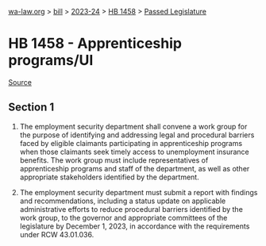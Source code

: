 [wa-law.org](/) > [bill](/bill/) > [2023-24](/bill/2023-24/) > [HB 1458](/bill/2023-24/hb/1458/) > [Passed Legislature](/bill/2023-24/hb/1458/S.PL/)

# HB 1458 - Apprenticeship programs/UI

[Source](http://lawfilesext.leg.wa.gov/biennium/2023-24/Pdf/Bills/House%20Passed%20Legislature/1458-S.PL.pdf)

## Section 1
1. The employment security department shall convene a work group for the purpose of identifying and addressing legal and procedural barriers faced by eligible claimants participating in apprenticeship programs when those claimants seek timely access to unemployment insurance benefits. The work group must include representatives of apprenticeship programs and staff of the department, as well as other appropriate stakeholders identified by the department.

2. The employment security department must submit a report with findings and recommendations, including a status update on applicable administrative efforts to reduce procedural barriers identified by the work group, to the governor and appropriate committees of the legislature by December 1, 2023, in accordance with the requirements under RCW 43.01.036.
